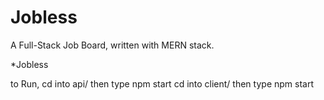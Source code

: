 # Jobless
A Full-Stack Job Board, written with MERN stack.

*Jobless

to Run,
cd into api/ then type npm start
cd into client/ then type npm start
